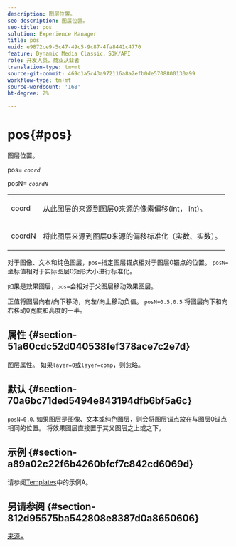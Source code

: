 ```yaml
---
description: 图层位置。
seo-description: 图层位置。
seo-title: pos
solution: Experience Manager
title: pos
uuid: e9872ce9-5c47-49c5-9c87-4fa8441c4770
feature: Dynamic Media Classic，SDK/API
role: 开发人员，商业从业者
translation-type: tm+mt
source-git-commit: 469d1a5c43a972116a8a2efb0de5708800130a99
workflow-type: tm+mt
source-wordcount: '168'
ht-degree: 2%

---
```



# pos{#pos}

图层位置。

pos= *`coord`*

posN= *`coordN`*

<table id="simpletable_754F76EE00BF4129B07502647FF172B7"> 
 <tr class="strow"> 
  <td class="stentry"> <p><span class="varname"> coord</span> </p> </td> 
  <td class="stentry"> <p>从此图层的来源到图层0来源的像素偏移(int， int)。 </p></td> 
 </tr> 
 <tr class="strow"> 
  <td class="stentry"> <p><span class="varname"> coordN</span> </p></td> 
  <td class="stentry"> <p>将此图层来源到图层0来源的偏移标准化（实数、实数）。 </p></td> 
 </tr> 
</table>

对于图像、文本和纯色图层，`pos=`指定图层锚点相对于图层0锚点的位置。 `posN=` 坐标值相对于实际图层0矩形大小进行标准化。

如果是效果图层，`pos=`会相对于父图层移动效果图层。

正值将图层向右/向下移动，向左/向上移动负值。 `posN=0.5,0.5` 将图层向下和向右移动0宽度和高度的一半。

## 属性 {#section-51a60cdc52d040538fef378ace7c2e7d}

图层属性。 如果`layer=0`或`layer=comp`，则忽略。

## 默认 {#section-70a6bc71ded5494e843194dfb6bf5a6c}

`posN=0,0`. 如果图层是图像、文本或纯色图层，则会将图层锚点放在与图层0锚点相同的位置。 将效果图层直接置于其父图层之上或之下。

## 示例 {#section-a89a02c22f6b4260bfcf7c842cd6069d}

请参阅[Templates](../../../../../is-api/http-ref/image-serving-api-ref/c-http-protocol-reference/c-templates/c-templates.md#concept-3cd2d2adae0e41b2979b9640244d4d3e)中的示例A。

## 另请参阅 {#section-812d95575ba542808e8387d0a8650606}

[来源=](../../../../../is-api/http-ref/image-serving-api-ref/c-http-protocol-reference/c-command-reference/r-origin.md#reference-e11c7ac06e2240cc884c3fec98f05138)
